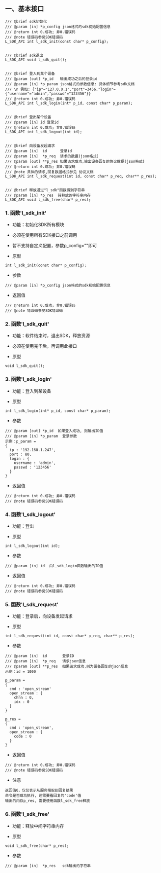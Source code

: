 ## 一、基本接口

```
/// @brief sdk初始化
/// @param [in] *p_config json格式的sdk初始配置信息
/// @return int 0.成功; 非0.错误码
/// @note 错误码参见SDK错误码
L_SDK_API int l_sdk_init(const char* p_config);


/// @brief sdk退出
L_SDK_API void l_sdk_quit();


/// @brief 登入到某个设备
/// @param [out] *p_id   输出成功之后的登录id
/// @param [in] *p_param json格式的参数信息: 具体细节参考sdk文档
/// \n 例如: {"ip"="127.0.0.1","port"=3456,"login"={"username"="admin","passwd"="123456"}}
/// @return int 0.成功; 非0.错误码
L_SDK_API int l_sdk_login(int* p_id, const char* p_param);


/// @brief 登出某个设备
/// @param [in] id 登录id
/// @return int 0.成功; 非0.错误码
L_SDK_API int l_sdk_logout(int id);


/// @brief 向设备发起请求
/// @param [in]  id      登录id
/// @param [in]  *p_req  请求的数据(json格式)
/// @param [out] **p_res 如果请求成功,输出设备回复的协议数据(json格式)
/// @return int 0.成功; 非0.错误码
/// @note 具体的请求,回复数据格式参见 协议文档
L_SDK_API int l_sdk_request(int id, const char* p_req, char** p_res);


/// @brief 释放通过"l_sdk"函数得到字符串
/// @param [in] *p_res  待释放的字符串内存
L_SDK_API void l_sdk_free(char* p_res);
```

### 1. 函数'l_sdk_init'
* 功能：初始化SDK所有模块
* 必须在使用所有SDK接口之前调用
* 暂不支持自定义配置，参数p_config=""即可

* 原型

```
int l_sdk_init(const char* p_config);
```

* 参数

```
/// @param [in] *p_config json格式的sdk初始配置信息
```

* 返回值

```
/// @return int 0.成功; 非0.错误码
/// @note 错误码参见SDK错误码
```

### 2. 函数'l_sdk_quit'
* 功能：软件结束时，退出SDK，释放资源
* 必须在使用完毕后，再调用此接口

* 原型

```
void l_sdk_quit();
```


### 3. 函数'l_sdk_login'
* 功能：登入到某设备

* 原型

```
int l_sdk_login(int* p_id, const char* p_param);
```

* 参数

```
/// @param [out] *p_id  如果登入成功, 则输出ID值
/// @param [in] *p_param  登录参数
示例：p_param =
{
  ip : '192.168.1.247',
  port : 80,
  login : {
    username : 'admin',
    passwd : '123456'
  }
}
```

* 返回值

```
/// @return int 0.成功; 非0.错误码
/// @note 错误码参见SDK错误码
```


### 4. 函数'l_sdk_logout'
* 功能：登出

* 原型

```
int l_sdk_logout(int id);
```

* 参数

```
/// @param [in] id  由l_sdk_login函数输出的ID值
```

* 返回值

```
/// @return int 0.成功; 非0.错误码
/// @note 错误码参见SDK错误码
```


### 5. 函数'l_sdk_request'
* 功能：登录后，向设备发起请求

* 原型

```
int l_sdk_request(int id, const char* p_req, char** p_res);
```

* 参数

```
/// @param [in]  id       登录ID
/// @param [in]  *p_req   请求json信息
/// @param [out] **p_res  如果请求成功,则为设备回复的json信息
示例：id = 1000

p_param =
{
  cmd : 'open_stream'
  open_stream : {
    chnn : 0,
    idx : 0
  }
}

p_res =
{
  cmd : 'open_stream',
  open_stream : {
    code : 0
  }
}
```

* 返回值

```
/// @return int 0.成功; 非0.错误码
/// @note 错误码参见SDK错误码
```

* 注意

```
返回值0，仅仅表示从服务端取到回复结果
命令是否成功执行, 还需要看回复的'code'值
输出的内存p_res, 需要使用函数l_sdk_free释放
```

### 6. 函数'l_sdk_free'
* 功能：释放中间字符串内存

* 原型

```
void l_sdk_free(char* p_res);
```

* 参数

```
/// @param [in]  *p_res   sdk输出的字符串
```
